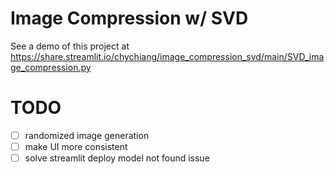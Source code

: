 # Image Compression w/ SVD

See a demo of this project at https://share.streamlit.io/chychiang/image_compression_svd/main/SVD_image_compression.py

# TODO

- [ ] randomized image generation
- [ ] make UI more consistent
- [ ] solve streamlit deploy model not found issue
